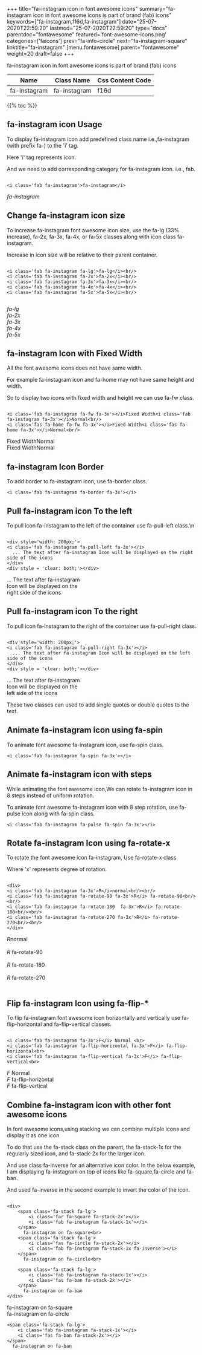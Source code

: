+++
title="fa-instagram icon in font awesome icons"
summary="fa-instagram icon in font awesome icons is part of brand (fab) icons"
keywords=["fa-instagram,f16d,fa-instagram"]
date="25-07-2020T22:59:20"
lastmod="25-07-2020T22:59:20"
type="docs"
parentdoc="fontawesome"
featured='font-awesome-icons.png'
categories=['faicons']
prev="fa-info-circle"
next="fa-instagram-square"
linktitle="fa-instagram"
[menu.fontawesome]
parent="fontawesome"
weight=20
draft=false
+++


fa-instagram icon in font awesome icons is part of brand (fab) icons

<div class='table-responsive'><table class='table'><thead><tr><th>Name</th><th>Class Name</th><th>Css Content Code</th></tr></thead><tbody><tr><td>fa-instagram</td><td>fa-instagram</td><td>f16d</td></tr></tbody></table></div>


{{% toc %}}


## fa-instagram icon Usage

To display fa-instagram icon add predefined class name i.e.,fa-instagram (with prefix fa-) to the 'i' tag.

Here 'i' tag represents icon.

And we need to add corresponding category for fa-instagram icon. i.e., fab.


```

<i class='fab fa-instagram'>fa-instagram</i>
```

<i class='fab fa-instagram'>fa-instagram</i>




## Change fa-instagram icon size
To increase fa-instagram font awesome icon size, use the fa-lg (33% increase), fa-2x, fa-3x, fa-4x, or fa-5x classes along with icon class fa-instagram.

Increase in icon size will be relative to their parent container. 

```

<i class='fab fa-instagram fa-lg'>fa-lg</i><br/>
<i class='fab fa-instagram fa-2x'>fa-2x</i><br/>
<i class='fab fa-instagram fa-3x'>fa-3x</i><br/>
<i class='fab fa-instagram fa-4x'>fa-4x</i><br/>
<i class='fab fa-instagram fa-5x'>fa-5x</i><br/>
            
```

<i class='fab fa-instagram fa-lg'>fa-lg</i><br/>
<i class='fab fa-instagram fa-2x'>fa-2x</i><br/>
<i class='fab fa-instagram fa-3x'>fa-3x</i><br/>
<i class='fab fa-instagram fa-4x'>fa-4x</i><br/>
<i class='fab fa-instagram fa-5x'>fa-5x</i><br/>
            



## fa-instagram Icon with Fixed Width 

All the font awesome icons does not have same width.

For example fa-instagram icon and fa-home may not have same height and width.

So to display two icons with fixed width and height we can use fa-fw class.


```

<i class='fab fa-instagram fa-fw fa-3x'></i>Fixed Width<i class='fab fa-instagram fa-3x'></i>Normal<br/>
<i class='fas fa-home fa-fw fa-3x'></i>Fixed Width<i class='fas fa-home fa-3x'></i>Normal<br/>
```

<i class='fab fa-instagram fa-fw fa-3x'></i>Fixed Width<i class='fab fa-instagram fa-3x'></i>Normal<br/>
<i class='fas fa-home fa-fw fa-3x'></i>Fixed Width<i class='fas fa-home fa-3x'></i>Normal<br/>



## fa-instagram Icon Border 

To add border to fa-instagram icon, use fa-border class.


```
<i class='fab fa-instagram fa-border fa-3x'></i>

```
<i class='fab fa-instagram fa-border fa-3x'></i>





## Pull fa-instagram icon To the left

To pull icon fa-instagram to the left of the container use fa-pull-left class.\n

```

<div style='width: 200px;'>
<i class='fab fa-instagram fa-pull-left fa-3x'></i>
  ... The text after fa-instagram Icon will be displayed on the right side of the icons
</div>
<div style = 'clear: both;'></div>
```

<div style='width: 200px;'>
<i class='fab fa-instagram fa-pull-left fa-3x'></i>
  ... The text after fa-instagram Icon will be displayed on the right side of the icons
</div>
<div style = 'clear: both;'></div>




## Pull fa-instagram icon To the right
To pull icon fa-instagram to the right of the container use fa-pull-right class.

```

<div style='width: 200px;'>
<i class='fab fa-instagram fa-pull-right fa-3x'></i>
  ... The text after fa-instagram Icon will be displayed on the left side of the icons
</div>
<div style = 'clear: both;'></div>
```

<div style='width: 200px;'>
<i class='fab fa-instagram fa-pull-right fa-3x'></i>
  ... The text after fa-instagram Icon will be displayed on the left side of the icons
</div>
<div style = 'clear: both;'></div>

These two classes can used to add single quotes or double quotes to the text.


## Animate fa-instagram icon using fa-spin
To animate font awesome fa-instagram icon, use fa-spin class.

```
<i class='fab fa-instagram fa-spin fa-3x'></i>
```
<i class='fab fa-instagram fa-spin fa-3x'></i>




## Animate fa-instagram icon with steps
While animating the font awesome icon,We can rotate fa-instagram icon in 8 steps instead of uniform rotation.

To animate font awesome fa-instagram icon with 8 step rotation, use fa-pulse icon along with fa-spin class.


```
<i class='fab fa-instagram fa-pulse fa-spin fa-3x'></i>

```
<i class='fab fa-instagram fa-pulse fa-spin fa-3x'></i>





## Rotate fa-instagram Icon using fa-rotate-x
To rotate the font awesome icon fa-instagram, Use fa-rotate-x class

Where 'x' represents degree of rotation.


```

<div>
<i class='fab fa-instagram fa-3x'>R</i>normal<br/><br/>
<i class='fab fa-instagram fa-rotate-90 fa-3x'>R</i> fa-rotate-90<br/><br/> 
<i class='fab fa-instagram fa-rotate-180  fa-3x'>R</i> fa-rotate-180<br/><br/> 
<i class='fab fa-instagram fa-rotate-270 fa-3x'>R</i> fa-rotate-270<br/><br/>
</div>
```

<div>
<i class='fab fa-instagram fa-3x'>R</i>normal<br/><br/>
<i class='fab fa-instagram fa-rotate-90 fa-3x'>R</i> fa-rotate-90<br/><br/> 
<i class='fab fa-instagram fa-rotate-180  fa-3x'>R</i> fa-rotate-180<br/><br/> 
<i class='fab fa-instagram fa-rotate-270 fa-3x'>R</i> fa-rotate-270<br/><br/>
</div>




## Flip fa-instagram Icon using fa-flip-*
To flip fa-instagram font awesome icon horizontally and vertically use fa-flip-horizontal and fa-flip-vertical classes. 

```

<i class='fab fa-instagram fa-3x'>F</i> Normal <br>
<i class='fab fa-instagram fa-flip-horizontal fa-3x'>F</i> fa-flip-horizontal<br>
<i class='fab fa-instagram fa-flip-vertical fa-3x'>F</i> fa-flip-vertical<br>
```

<i class='fab fa-instagram fa-3x'>F</i> Normal <br>
<i class='fab fa-instagram fa-flip-horizontal fa-3x'>F</i> fa-flip-horizontal<br>
<i class='fab fa-instagram fa-flip-vertical fa-3x'>F</i> fa-flip-vertical<br>




## Combine fa-instagram icon with other font awesome icons
In font awesome icons,using stacking we can combine multiple icons and display it as one icon 

To do that use the fa-stack class on the parent, the fa-stack-1x for the regularly sized icon, and fa-stack-2x for the larger icon.

And use class fa-inverse for an alternative icon color. 
In the below example, I am displaying fa-instagram on top of icons like fa-square,fa-circle and fa-ban.

And used fa-inverse in the second example to invert the color of the icon.

```

<div>
    <span class='fa-stack fa-lg'>
        <i class='far fa-square fa-stack-2x'></i>
        <i class='fab fa-instagram fa-stack-1x'></i>
    </span>
      fa-instagram on fa-square<br>
    <span class='fa-stack fa-lg'>
        <i class='fas fa-circle fa-stack-2x'></i>
        <i class='fab fa-instagram fa-stack-1x fa-inverse'></i>
    </span>
      fa-instagram on fa-circle<br>

    <span class='fa-stack fa-lg'>
        <i class='fab fa-instagram fa-stack-1x'></i>
        <i class='fas fa-ban fa-stack-2x'></i>
    </span>
      fa-instagram on fa-ban
</div>
```

<div>
    <span class='fa-stack fa-lg'>
        <i class='far fa-square fa-stack-2x'></i>
        <i class='fab fa-instagram fa-stack-1x'></i>
    </span>
      fa-instagram on fa-square<br>
    <span class='fa-stack fa-lg'>
        <i class='fas fa-circle fa-stack-2x'></i>
        <i class='fab fa-instagram fa-stack-1x fa-inverse'></i>
    </span>
      fa-instagram on fa-circle<br>

    <span class='fa-stack fa-lg'>
        <i class='fab fa-instagram fa-stack-1x'></i>
        <i class='fas fa-ban fa-stack-2x'></i>
    </span>
      fa-instagram on fa-ban
</div>






